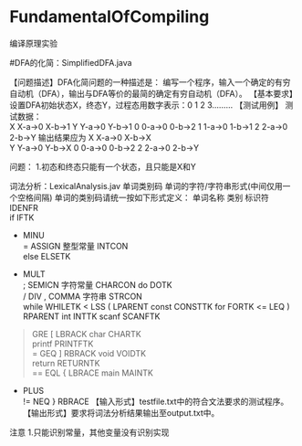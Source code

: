 # FundamentalOfCompiling

编译原理实验

#DFA的化简：SimplifiedDFA.java


【问题描述】DFA化简问题的一种描述是：
编写一个程序，输入一个确定的有穷自动机（DFA），输出与DFA等价的最简的确定有穷自动机（DFA）。
【基本要求】设置DFA初始状态X，终态Y，过程态用数字表示：0 1 2 3………
【测试用例】
测试数据：   
X X-a->0 X-b->1
Y Y-a->0 Y-b->1
0 0-a->0 0-b->2
1 1-a->0 1-b->1
2 2-a->0 2-b->Y
输出结果应为
X X-a->0 X-b->X            
Y Y-a->0 Y-b->X
0 0-a->0 0-b->2
2 2-a->0 2-b->Y

问题：
1.初态和终态只能有一个状态，且只能是X和Y



词法分析：LexicalAnalysis.jav
单词类别码 单词的字符/字符串形式(中间仅用一个空格间隔)
单词的类别码请统一按如下形式定义：
单词名称	类别
标识符	IDENFR	
if	IFTK	
-	MINU	
= 	ASSIGN
整型常量	INTCON	
else	ELSETK	
*	MULT	
;	SEMICN
字符常量	CHARCON
do	DOTK	
/	DIV
,	COMMA
字符串	STRCON	
while	WHILETK
< 	LSS
(	LPARENT
const	CONSTTK
for	FORTK
<=	LEQ
)	RPARENT
int	INTTK
scanf	SCANFTK
> 	GRE
[	LBRACK
char	CHARTK	
printf	PRINTFTK	
>=	GEQ
]	RBRACK
void	VOIDTK	
return	RETURNTK	
== 	EQL
{	LBRACE
main	MAINTK	
+	PLUS	
!= 	NEQ
}	RBRACE
【输入形式】testfile.txt中的符合文法要求的测试程序。
【输出形式】要求将词法分析结果输出至output.txt中。

注意
1.只能识别常量，其他变量没有识别实现
